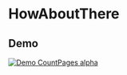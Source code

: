 # HowAboutThere

## Demo
[![Demo CountPages alpha](http://i.imgur.com/0jAKV8g.gif)](https://www.youtube.com/watch?v=KdGtX6f_TXg)
